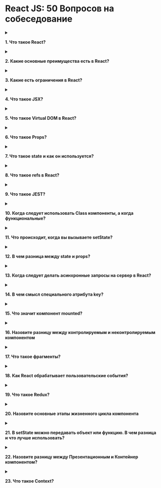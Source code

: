 # React JS: 50 Вопросов на собеседование

<details>
<summary>

**1. Что такое React?**

</summary>

- React - JavaScript фронтенд библиотека, разработанная Facebook в 2011
- В ядре - компонентный подход, позволяющий создавать переиспользуемые UI
  блоки
- Служит, для создания сложных интерактивных UI для web и мобильной
разработки
</details>

<details>
<summary>

**2. Какие основные преимущества есть в React?**

</summary>

- Увеличивает производительность отрисовки приложений
- Может использоваться и на клиенте и на сервере
- Из-за JSX читаемость кода увеличивается
- Легко интегрировать с другими фреймворками
- Легко писать unit тесты
</details>

<details>
<summary>

**3. Какие есть ограничения в React?**

</summary>

- React - всего лишь библиотека
- Требуется некоторое время на освоение
- Может быть немного сложным для начинающих
- Код по-началу может выглядеть сложным из-за инфраструктуры и JSX
</details>

<details>
<summary>

**4. Что такое JSX?**

</summary>

JSX - ярлык для JavaScript XML. Это специальный синтаксис, который расширяетJavaScript возможностью писать HTML внутри Это позволяет интегрировать шаблоны компонентов прямо в JavaScript, что делает разработку проще
</details>

<details>
<summary>

**5.  Что такое Virtual DOM в React?**

</summary>

Virtual DOM - легковесный JavaScript объект, который представляет копию реального DOM дерева. Нужен для оптимизации взаимодействия с DOM
</details>

<details>
<summary>

**6. Что такое Props?**

</summary>

Сокращенно от Properties. Входящие свойства в компонент. Они только для чтения иих нельзя менять. Всегда идут от родителя к ребенку.
</details>

<details>
<summary>

**7. Что такое state и как он используется?**

</summary>

Обычный объект - источник данных. Содержит информацию по поведению и состоянию интерфейса. Можно мутировать
</details>

<details>
<summary>

**8. Что такое refs в React?**

</summary>

Сокращенно от References. Специальный атрибут, позволяющий получить доступ до конкретного DOM элемента

**Нужен для:**
- Вызова анимаций
- Для задания фокуса или выделения текста
- Взаимодействия со сторонними библиотеками

</details>

<details>
<summary>

**9. Что такое JEST?**

</summary>

JavaScript фреймворк, для юнит тестирования на основе Jasmine. Разработал Facebook. Очень удобен именно для React

</details>

<details>
<summary>

**10. Когда следует использовать Class компоненты, а когда функциональные?**

</summary>

Если нужны жизненные этапы компонента - используем class компоненты. Иначе для оптимизации лучше функциональные

</details>

<details>
<summary>

**11. Что происходит, когда вы вызываете setState?**

</summary>

Вначале React соединяет объект стейта с измененными полями. На основе нового состояния строит новое дерево React элементов и выясняет, какие именно части приложения должны быть изменены.

Это нужно для наиболее производительного обновления интерфейса

</details>

<details>
<summary>

**12.  В чем разница между state и props?**

</summary>

**state** - структура данных, необходимая для изменения и отслеживания пользовательских действий

**props** - набор конфигурации, поступающий от родительского элемента. Их нельзя изменять

</details>

<details>
<summary>

**13. Когда следует делать асинхронные запросы на сервер в React?**

</summary>

Для этого служит метод **componentDidMount**

Или **useEffect** с пустым набором зависимостей

</details>

<details>
<summary>

**14. В чем смысл специального атрибута key?**

</summary>

Атрибут позволяет React понимать, какие именно элементы в списке были модифицированы или удалены, что увеличивает производительность рендеринга.

Лучше всего использовать уникальные значения, такие как ID. Индексы использовать не рекомендуется

</details>

<details>
<summary>

**15. Что значит компонент mounted?**

</summary>

Шаблон компонента соединен с DOM деревом

</details>

<details>
<summary>

**16. Назовите разницу между контролируемым и неконтролируемым компонентом**

</summary>

- Контролируемый компонент обладает своим стейтом, управляемый React
- Неконтролируемые компоненты обладают внутренним стейтом (как пример
значение тега textarea)

</details>

<details>
<summary>

**17. Что такое фрагменты?**

</summary>

Специальный элемент в React позволяющий возвращать группу элементов без дополнительного родительского DOM элемента

</details>

<details>
<summary>

**18. Как React обрабатывает пользовательские события?**

</summary>

Добавляет один обработчик события на корневой элемент. Объект события оборачивает в свою обертку - **SyntheticEvent** для кроссбраузерности

</details>

<details>
<summary>

**19. Что такое Redux?**

</summary>

Библиотека для работы с потоком данных в JavaScript

Позволяет добавить дополнительный слой для приложения, где состояние описано в JavaScript объекте. Нужно для более удобного написания кода

</details>

<details>
<summary>

**20. Назовите основные этапы жизненного цикла компонента**

</summary>

- **componentWillMount** - перед рендерингом, в основном для настройки компонента
- **render** - процесс рендеринга
- **componentDidMount** - уведомляет, про то, что компонент соединен с DOM деревом
- **componentWillReceiveProps** - уведомляет, про то, что приходят новые входящие свойства в компонент
- **shouldComponentUpdate** - возвращает true или false и служит для оптимизации. Решает, нужно ли делать ре-рендеринг
- **componentWillUpdate** - уведомляет, что компонент будет обновлен
- **componentDidUpdate** - уведомляет, что компонент был обновлен
- **componentWillUnmount** - используется для удаления слушателей и очистки компонента. Вызывается перед удалением компонента

</details>

<details>
<summary>

**21. В setState можно передавать объект или функцию. В чем разница и что лучше использовать?**

</summary>

**props** и **state** могут изменяться асинхронно. Если мы передадим функцию, то мы точно будет знать, что стейт основывается на предыдущем состоянии


</details>

<details>
<summary>

**22. Назовите разницу между Презентационным и Контейнер компонентом?**

</summary>

- Презентационный - “как вещи выглядят”. Нужен для создания интерфейса. Работает на входящих параметрах
- Контейнер - “как вещи работают”. Обладают состоянием, подключены к Flux или Redux

</details>

<details>
<summary>

**23. Что такое Context?**

</summary>

Context - позволяет передавать свойства от родителя к ребенку, избегая промежуточных компонентов

</details>
